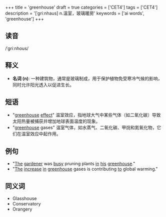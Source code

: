 +++
title = 'greenhouse'
draft = true
categories = ['CET4']
tags = ['CET4']
description = '[ˈgriːnhaus] n.温室，玻璃暖房'
keywords = ['ai words', 'greenhouse']
+++

## 读音
/ˈɡriːnhous/

## 释义
- **名词 (n)**: 一种建筑物，通常是玻璃制成，用于保护植物免受寒冷气候的影响，同时允许阳光透入以促进生长。

## 短语
- "[greenhouse](/post/greenhouse/) [effect](/post/effect/)" 温室效应，指地球大气中某些气体（如二氧化碳）导致太阳热量被捕获并增加地球表面温度的现象。
- "[greenhouse](/post/greenhouse/) gases" 温室气体，如水蒸气、二氧化碳、甲烷和氮氧化物，它们在温室效应中起作用。

## 例句
- "[The](/post/the/) [gardener](/post/gardener/) was [busy](/post/busy/) pruning plants [in](/post/in/) [his](/post/his/) [greenhouse](/post/greenhouse/)."
- "[The](/post/the/) [increase](/post/increase/) [in](/post/in/) [greenhouse](/post/greenhouse/) gases is contributing [to](/post/to/) global warming."

## 同义词
- Glasshouse
- Conservatory
- Orangery
